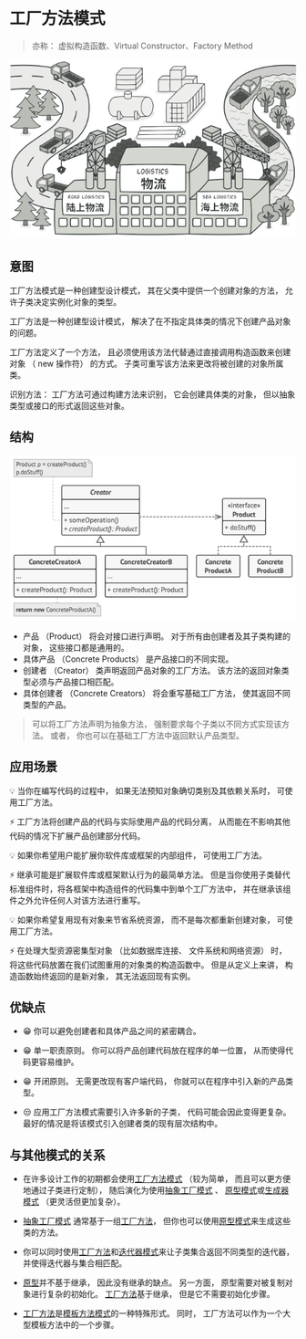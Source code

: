 # 工厂方法模式

> 亦称： 虚拟构造函数、Virtual Constructor、Factory Method

![工厂方法](../images/patterns/content/factory-method/factory-method-zh.png)

## 意图

工厂方法模式是一种创建型设计模式， 其在父类中提供一个创建对象的方法， 允许子类决定实例化对象的类型。

工厂方法是一种创建型设计模式， 解决了在不指定具体类的情况下创建产品对象的问题。

工厂方法定义了一个方法， 且必须使用该方法代替通过直接调用构造函数来创建对象 （ new 操作符） 的方式。 子类可重写该方法来更改将被创建的对象所属类。

识别方法： 工厂方法可通过构建方法来识别， 它会创建具体类的对象， 但以抽象类型或接口的形式返回这些对象。

## 结构

![工厂方法模式](../images/patterns/diagrams/factory-method/structure.png)

- 产品 （Product） 将会对接口进行声明。 对于所有由创建者及其子类构建的对象， 这些接口都是通用的。
- 具体产品 （Concrete Products） 是产品接口的不同实现。
- 创建者 （Creator） 类声明返回产品对象的工厂方法。 该方法的返回对象类型必须与产品接口相匹配。
- 具体创建者 （Concrete Creators） 将会重写基础工厂方法， 使其返回不同类型的产品。

> 可以将工厂方法声明为抽象方法， 强制要求每个子类以不同方式实现该方法。 或者， 你也可以在基础工厂方法中返回默认产品类型。

## 应用场景

💡 当你在编写代码的过程中， 如果无法预知对象确切类别及其依赖关系时， 可使用工厂方法。

⚡ 工厂方法将创建产品的代码与实际使用产品的代码分离， 从而能在不影响其他代码的情况下扩展产品创建部分代码。

💡 如果你希望用户能扩展你软件库或框架的内部组件， 可使用工厂方法。

⚡ 继承可能是扩展软件库或框架默认行为的最简单方法。 但是当你使用子类替代标准组件时，将各框架中构造组件的代码集中到单个工厂方法中， 并在继承该组件之外允许任何人对该方法进行重写。

💡 如果你希望复用现有对象来节省系统资源， 而不是每次都重新创建对象， 可使用工厂方法。

⚡ 在处理大型资源密集型对象 （比如数据库连接、 文件系统和网络资源） 时， 将这些代码放置在我们试图重用的对象类的构造函数中。 但是从定义上来讲， 构造函数始终返回的是新对象， 其无法返回现有实例。

## 优缺点

- 😁 你可以避免创建者和具体产品之间的紧密耦合。
- 😁 单一职责原则。 你可以将产品创建代码放在程序的单一位置， 从而使得代码更容易维护。
- 😁 开闭原则。 无需更改现有客户端代码， 你就可以在程序中引入新的产品类型。

- 😒 应用工厂方法模式需要引入许多新的子类， 代码可能会因此变得更复杂。 最好的情况是将该模式引入创建者类的现有层次结构中。

## 与其他模式的关系

- 在许多设计工作的初期都会使用[工厂方法模式](./factory-method.md) （较为简单， 而且可以更方便地通过子类进行定制）， 随后演化为使用[抽象工厂模式](./abstract-factory.md) 、 [原型模式](./prototype.md)或[生成器模式](./builder.md) （更灵活但更加复杂）。

- [抽象工厂模式](./abstract-factory.md) 通常基于一组[工厂方法](./factory-method.md)， 但你也可以使用[原型模式](./prototype.md)来生成这些类的方法。

- 你可以同时使用[工厂方法](./factory-method.md)和[迭代器模式](./iterator.md)来让子类集合返回不同类型的迭代器， 并使得迭代器与集合相匹配。

- [原型](./prototype.md)并不基于继承， 因此没有继承的缺点。 另一方面， 原型需要对被复制对象进行复杂的初始化。 [工厂方法](./factory-method.md)基于继承， 但是它不需要初始化步骤。

- [工厂方法](./factory-method.md)是[模板方法模式](./template-method.md)的一种特殊形式。 同时， 工厂方法可以作为一个大型模板方法中的一个步骤。
